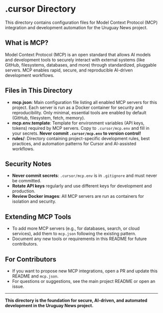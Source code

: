 # .cursor Directory

This directory contains configuration files for Model Context Protocol (MCP) integration and development automation for the Uruguay News project.

## What is MCP?
Model Context Protocol (MCP) is an open standard that allows AI models and development tools to securely interact with external systems (like GitHub, filesystems, databases, and more) through standardized, pluggable servers. MCP enables rapid, secure, and reproducible AI-driven development workflows.

## Files in This Directory

- **mcp.json**: Main configuration file listing all enabled MCP servers for this project. Each server is run as a Docker container for security and reproducibility. Only minimal, essential tools are enabled by default (GitHub, filesystem, fetch, memory).
- **mcp.env.template**: Template for environment variables (API keys, tokens) required by MCP servers. Copy to `.cursor/mcp.env` and fill in your secrets. **Never commit `.cursor/mcp.env` to version control!**
- **rules/**: Directory containing project-specific development rules, best practices, and automation patterns for Cursor and AI-assisted workflows.

## Security Notes
- **Never commit secrets**: `.cursor/mcp.env` is in `.gitignore` and must never be committed.
- **Rotate API keys** regularly and use different keys for development and production.
- **Review Docker images**: All MCP servers are run as containers for isolation and security.

## Extending MCP Tools
- To add more MCP servers (e.g., for databases, search, or cloud services), add them to `mcp.json` following the existing pattern.
- Document any new tools or requirements in this README for future contributors.

## For Contributors
- If you want to propose new MCP integrations, open a PR and update this README and `mcp.json`.
- For questions or suggestions, see the main project README or open an issue.

---

**This directory is the foundation for secure, AI-driven, and automated development in the Uruguay News project.** 